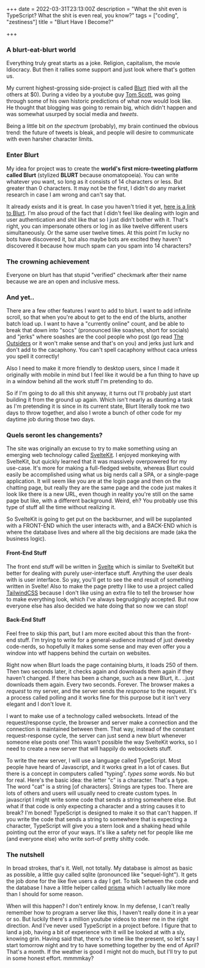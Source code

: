+++
date = 2022-03-31T23:13:00Z
description = "What the shit even is TypeScript? What the shit is even real, you know?"
tags = ["coding", "zestiness"]
title = "Blurt Have I Become?"

+++
### A blurt-eat-blurt world

Everything truly great starts as a joke. Religion, capitalism, the movie Idiocracy. But then it rallies some support and just look where that's gotten us.

My current highest-grossing side-project is called [Blurt](https://letsblurt.duckdns.org) (tied with all the others at $0). During a video by a youtube guy [Tom Scott](https://www.youtube.com/watch?v=NYj3DnI81AQ), was going through some of his own historic predictions of what now would look like. He thought that blogging was going to remain big, which didn't happen and was somewhat usurped by social media and *tweets*.

Being a little bit *on the spectrum* (probably), my brain continued the obvious trend: the future of tweets is bleak, and people will desire to communicate with even harsher character limits.

### Enter Blurt

My idea for project was to create the **world's first micro-tweeting platform called Blurt** (stylized **BLURT** because onomatopoeia). You can write whatever you want, so long as it consists of 14 characters or less. But greater than 0 characters. It may not be the first, I didn't do any market research in case I am wrong and can't say that.

It already exists and it is great. In case you haven't tried it yet, [here is a link to Blurt](https://letsblurt.duckdns.org). I'm also proud of the fact that I didn't feel like dealing with login and user authentication and shit like that so I just didn't bother with it. That's right, you can impersonate others or log in as like twelve different users simultaneously. Or the same user twelve times. At this point I'm lucky no bots have discovered it, but also maybe bots are excited they haven't discovered it because how much spam can you spam into 14 characters?

### The crowning achievement

Everyone on blurt has that stupid "verified" checkmark after their name because we are an open and inclusive mess.

### And yet..

There are a few other features I want to add to blurt. I want to add infinite scroll, so that when you're about to get to the end of the blurts, another batch load up. I want to have a "currently online" count, and be able to break that down into "socs" (pronounced like soashes, short for socials) and "jerks" where soashes are the cool people who post (go read [The Outsiders](https://en.wikipedia.org/wiki/The_Outsiders_(novel)) or it won't make sense and that's on you) and jerks just lurk and don't add to the cacaphony. You can't spell cacaphony without caca unless you spell it correctly!

Also I need to make it more friendly to desktop users, since I made it originally with mobile in mind but I feel like it would be a fun thing to have up in a window behind all the work stuff I'm pretending to do.

So if I'm going to do all this shit anyway, it turns out I'll probably just start building it from the ground up again. Which isn't nearly as daunting a task as I'm pretending it is since in its current state, Blurt literally took me two days to throw together, and also I wrote a bunch of other code for my daytime job during those two days.

### Quels seront les changements?

The site was originally an excuse to try to make something using an emerging web technology called [SvelteKit](https://kit.svelte.dev/). I enjoyed monkeying with SvelteKit, but quickly learned that it was massively overpowered for my use-case. It's more for making a full-fledged website, whereas Blurt could easily be accomplished using what us big nerds call a SPA, or a single-page application. It will seem like you are at the login page and then on the chatting page, but really they are the same page and the code just makes it look like there is a new URL, even though in reality you're still on the same page but like, with a different background. Weird, eh? You probably use this type of stuff all the time without realizing it.

So SvelteKit is going to get put on the backburner, and will be supplanted with a FRONT-END which the user interacts with, and a BACK-END which is where the database lives and where all the big decisions are made (aka the business logic).

#### Front-End Stuff

The front end stuff will be written in [Svelte](https://svelte.dev/) which is similar to SvelteKit but better for dealing with purely user-interface stuff. Anything the user deals with is user interface. So yay, you'll get to see the end result of something written in Svelte! Also to make the page pretty I like to use a project called [TailwindCSS](https://tailwindcss.com/) because I don't like using an extra file to tell the browser how to make everything look, which I've always begrudgingly accepted. But now everyone else has also decided we hate doing that so now we can stop!

#### Back-End Stuff

Feel free to skip this part, but I am more excited about this than the front-end stuff. I'm trying to write for a general-audience instead of just dweeby code-nerds, so hopefully it makes some sense and may even offer you a window into wtf happens behind the curtain on websites.

Right now when Blurt loads the page containing blurts, it loads 250 of them. Then two seconds later, it checks again and downloads them again if they haven't changed. If there has been a change, such as a new Blurt, it.. ..just downloads them again. Every two seconds. Forever. The browser makes a *request* to my server, and the server sends the *response* to the request. It's a process called polling and it works fine for this purpose but it isn't very elegant and I don't love it.

I want to make use of a technology called websockets. Intead of the request/response cycle, the browser and server make a connection and the connection is maintained between them. That way, instead of the constant request-response cycle, the server can just send a new blurt whenever someone else posts one! This wasn't possible the way SvelteKit works, so I need to create a new server that will happily do websockets stuff.

To write the new server, I will use a language called TypeScript. Most people have heard of Javascript, and it works great in a lot of cases. But there is a concept in computers called "typing". *types some words*. No but for real. Here's the basic idea: the letter "c" is a character. That's a type. The word "cat" is a string \[of characters\]. Strings are types too. There are lots of others and users will usually need to create custom types. In javascript I might write some code that sends a string somewhere else. But what if that code is only expecting a character and a string causes it to break? I'm boned! TypeScript is designed to make it so that can't happen. If you write the code that sends a string to somewhere that is expecting a character, TypeScript will give you a stern look and a shaking head while pointing out the error of your ways. It's like a safety net for people like me (and everyone else) who write sort-of pretty shitty code.

### The nutshell

In broad strokes, that's it. Well, not totally. My database is almost as basic as possible, a little guy called sqlite (pronounced like "sequel-light"). It gets the job done for the like five users a day I get. To talk between the code and the database I have a little helper called [prisma](https://prisma.io) which I actually like more than I should for some reason.

When will this happen? I don't entirely know. In my defense, I can't really remember how to program a server like this, I haven't really done it in a year or so. But luckily there's a million youtube videos to steer me in the right direction. And I've never used TypeScript in a project before. I figure that to land a job, having a bit of experience with it will be looked at with a sly, knowing grin. Having said that, there's no time like the present, so let's say I start tomorrow night and try to have something together by the end of April? That's a month. If the weather is good I might not do much, but I'll try to put in some honest effort. mmmmkay?